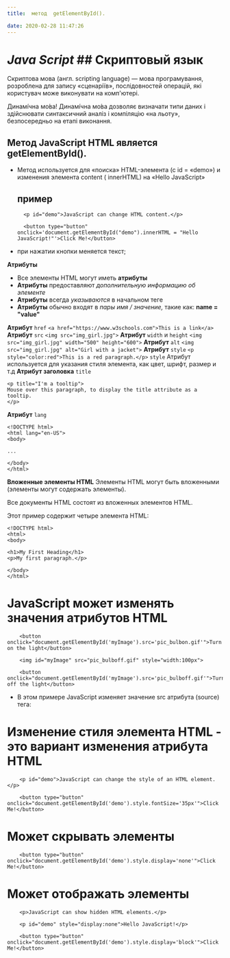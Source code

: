 ```yaml
---
title:  метод  getElementById().

date: 2020-02-28 11:47:26
---
```

# _Java Script_ ## Скриптовый язык
Скриптова мова (англ. scripting language) — мова програмування, розроблена для запису «сценаріїв», послідовностей операцій, які користувач може виконувати на комп'ютері.


Динамі́чна мо́ва!
Динамі́чна мо́ва дозволяє визначати типи даних і здійснювати синтаксичний аналіз і компіляцію «на льоту», безпосередньо на етапі виконання.



## Метод JavaScript HTML является getElementById().


- Метод используется для «поиска» HTML-элемента (с id = «demo») и изменения элемента content ( innerHTML) на «Hello JavaScript»

   ## пример

        <p id="demo">JavaScript can change HTML content.</p>

        <button type="button" onclick='document.getElementById("demo").innerHTML = "Hello JavaScript!"'>Click Me!</button>


- при нажатии кнопки меняется текст;


**Атрибуты**
* Все элементы HTML могут иметь **атрибуты**
*  **Атрибуты** предоставляют _дополнительную информацию об элементе_
* **Атрибуты** всегда _указываются_ в начальном теге
* **Атрибуты** обычно входят в _пары имя / значение,_ такие как: **name = "value"**

**Атрибут** `href`   `<a href="https://www.w3schools.com">This is a link</a>`
**Атрибут** `src`    `<img src="img_girl.jpg">`
**Атрибут** `width` и `height`  `<img src="img_girl.jpg" width="500" height="600">` 
**Атрибут** `alt`   `<img src="img_girl.jpg" alt="Girl with a jacket">`
**Атрибут** `style`  `<p style="color:red">This is a red paragraph.</p>`
 `style`  Атрибут используется для указания стиля элемента, как цвет, шрифт, размер и т.д
**Атрибут заголовка** `title`

```
<p title="I'm a tooltip">
Mouse over this paragraph, to display the title attribute as a tooltip.
</p>
```


**Атрибут** `lang`

```  
<!DOCTYPE html>
<html lang="en-US">
<body>

...

</body>
</html>    
```
**Вложенные элементы HTML** 
Элементы HTML могут быть вложенными (элементы могут содержать элементы).

Все документы HTML состоят из вложенных элементов HTML.

Этот пример содержит четыре элемента HTML:

```
<!DOCTYPE html>
<html>
<body>

<h1>My First Heading</h1>
<p>My first paragraph.</p>

</body>
</html>
```

# JavaScript может изменять значения атрибутов HTML
        <button onclick="document.getElementById('myImage').src='pic_bulbon.gif'">Turn on the light</button>

        <img id="myImage" src="pic_bulboff.gif" style="width:100px">

        <button onclick="document.getElementById('myImage').src='pic_bulboff.gif'">Turn off the light</button>

* В этом примере JavaScript изменяет значение src атрибута (source) <img>тега:
# Изменение стиля элемента HTML - это вариант изменения атрибута HTML
        <p id="demo">JavaScript can change the style of an HTML element.</p>

        <button type="button" onclick="document.getElementById('demo').style.fontSize='35px'">Click Me!</button>

# Может скрывать элементы
        <button type="button" onclick="document.getElementById('demo').style.display='none'">Click Me!</button>



# Может отображать элементы
        <p>JavaScript can show hidden HTML elements.</p>

        <p id="demo" style="display:none">Hello JavaScript!</p>

        <button type="button" onclick="document.getElementById('demo').style.display='block'">Click Me!</button>
